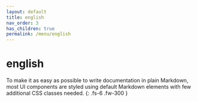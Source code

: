 ```yaml
---
layout: default
title: english
nav_order: 3
has_children: true
permalink: /menu/english
---
```


# english

To make it as easy as possible to write documentation in plain Markdown, most UI components are styled using default Markdown elements with few additional CSS classes needed.
{: .fs-6 .fw-300 }